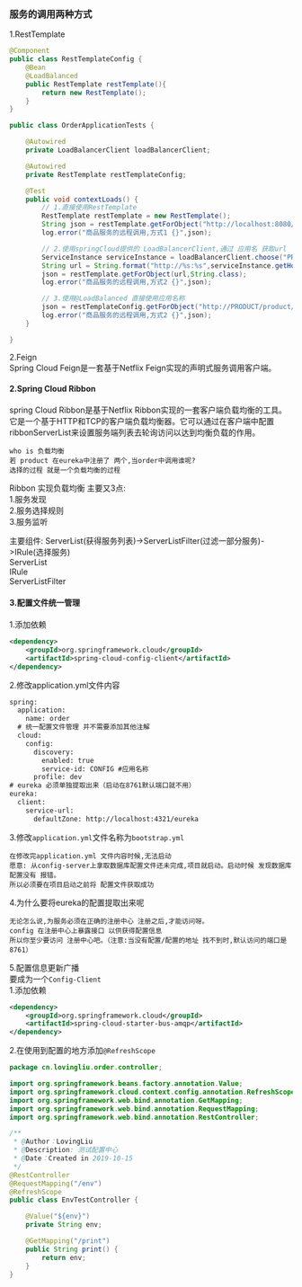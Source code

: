 ### 服务的调用两种方式
1.RestTemplate  
```java
@Component
public class RestTemplateConfig {
    @Bean
    @LoadBalanced
    public RestTemplate restTemplate(){
        return new RestTemplate();
    }
}
```
```java
public class OrderApplicationTests {

    @Autowired
    private LoadBalancerClient loadBalancerClient;

    @Autowired
    private RestTemplate restTemplateConfig;

    @Test
    public void contextLoads() {
        // 1.直接使用RestTemplate
        RestTemplate restTemplate = new RestTemplate();
        String json = restTemplate.getForObject("http://localhost:8080/product/list", String.class);
        log.error("商品服务的远程调用,方式1 {}",json);

        // 2.使用springCloud提供的 LoadBalancerClient,通过 应用名 获取url
        ServiceInstance serviceInstance = loadBalancerClient.choose("PRODUCT");
        String url = String.format("http://%s:%s",serviceInstance.getHost(),serviceInstance.getPort());
        json = restTemplate.getForObject(url,String.class);
        log.error("商品服务的远程调用,方式2 {}",json);

        // 3.使用@LoadBalanced 直接使用应用名称
        json = restTemplateConfig.getForObject("http://PRODUCT/product/list",String.class);
        log.error("商品服务的远程调用,方式2 {}",json);
    }

}
```
2.Feign  
Spring Cloud Feign是一套基于Netflix Feign实现的声明式服务调用客户端。


#### 2.Spring Cloud Ribbon
spring Cloud Ribbon是基于Netflix Ribbon实现的一套客户端负载均衡的工具。它是一个基于HTTP和TCP的客户端负载均衡器。它可以通过在客户端中配置ribbonServerList来设置服务端列表去轮询访问以达到均衡负载的作用。
```
who is 负载均衡
若 product 在eureka中注册了 两个,当order中调用谁呢?
选择的过程 就是一个负载均衡的过程
```
Ribbon 实现负载均衡 主要又3点:  
1.服务发现  
2.服务选择规则  
3.服务监听  

主要组件: ServerList(获得服务列表)->ServerListFilter(过滤一部分服务)->IRule(选择服务)  
ServerList    
IRule  
ServerListFilter  

#### 3.配置文件统一管理
1.添加依赖  
```xml
<dependency>
    <groupId>org.springframework.cloud</groupId>
    <artifactId>spring-cloud-config-client</artifactId>
</dependency>
```
2.修改application.yml文件内容 
```xml
spring:
  application:
    name: order
  # 统一配置文件管理 并不需要添加其他注解
  cloud:
    config:
      discovery:
        enabled: true
        service-id: CONFIG #应用名称
      profile: dev
# eureka 必须单独提取出来（启动在8761默认端口就不用）
eureka:
  client:
    service-url:
      defaultZone: http://localhost:4321/eureka
```
3.修改`application.yml`文件名称为`bootstrap.yml`
```
在修改完application.yml 文件内容时候,无法启动
愿意: 从config-server上拿取数据库配置文件还未完成,项目就启动。启动时候 发现数据库配置没有 报错。
所以必须要在项目启动之前将 配置文件获取成功
```
4.为什么要将eureka的配置提取出来呢
```
无论怎么说,为服务必须在正确的注册中心 注册之后,才能访问呀。
config 在注册中心上暴露接口 以供获得配置信息
所以你至少要访问 注册中心吧。（注意:当没有配置/配置的地址 找不到时,默认访问的端口是8761）
```
5.配置信息更新广播  
要成为一个`Config-Client`  
1.添加依赖
```xml
<dependency>
    <groupId>org.springframework.cloud</groupId>
    <artifactId>spring-cloud-starter-bus-amqp</artifactId>
</dependency>
```
2.在使用到配置的地方添加`@RefreshScope`
```java
package cn.lovingliu.order.controller;

import org.springframework.beans.factory.annotation.Value;
import org.springframework.cloud.context.config.annotation.RefreshScope;
import org.springframework.web.bind.annotation.GetMapping;
import org.springframework.web.bind.annotation.RequestMapping;
import org.springframework.web.bind.annotation.RestController;

/**
 * @Author：LovingLiu
 * @Description: 测试配置中心
 * @Date：Created in 2019-10-15
 */
@RestController
@RequestMapping("/env")
@RefreshScope
public class EnvTestController {

    @Value("${env}")
    private String env;

    @GetMapping("/print")
    public String print() {
        return env;
    }
}
```

